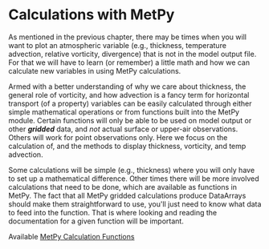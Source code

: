 # Calculations with MetPy

As mentioned in the previous chapter, there may be times when you will want
to plot an atmospheric variable (e.g., thickness, temperature advection,
relative vorticity, divergence) that is not in the model output file. For
that we will have to learn (or remember) a little math and how we can
calculate new variables in using MetPy calculations.

Armed with a better understanding of why we care about thickness, the
general role of vorticity, and how advection is a fancy term for
horizontal transport (of a property) variables can be easily calculated
through either simple mathematical operations or from functions built
into the MetPy module. Certain functions will only be able to be used on
model output or other ***gridded*** data, and *not* actual surface or
upper-air observations. Others will work for point observations only.
Here we focus on the calculation of, and the methods to display
thickness, vorticity, and temp advection.

Some calculations will be simple (e.g., thickness) where you will only have
to set up a mathematical difference. Other times there will be more involved
calculations that need to be done, which are available as functions in MetPy.
The fact that all MetPy gridded calculations produce DataArrays should make
them straightforward to use, you'll just need to know what data to feed into
the function. That is where looking and reading the documentation for a
given function will be important.

Available <a href="https://unidata.github.io/MetPy/latest/api/generated/metpy.calc.html" target="_blank">MetPy Calculation Functions</a>

